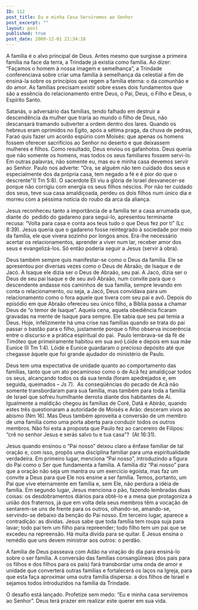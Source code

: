 ```yaml
---
ID: 112
post_title: Eu e minha Casa Serviremos ao Senhor
post_excerpt: ""
layout: post
published: true
post_date: 2009-12-01 21:34:18
---
```

A família é o alvo principal de Deus. Antes mesmo que surgisse a primeira família na face da terra, a Trindade já existia como família. Ao dizer: “Façamos o homem à nossa imagem e semelhança”, a Trindade conferenciava sobre criar uma família à semelhança da celestial a fim de ensiná-la sobre os princípios que regem a família eterna: o da comunhão e do amor. As famílias precisam existir sobre esses dois fundamentos que são a essência do relacionamento entre Deus, o Pai, Deus, o Filho e Deus, o Espírito Santo.

Satanás, o adversário das famílias, tendo falhado em destruir a descendência da mulher que traria ao mundo o filho de Deus, não descansará tramando subverter a ordem dentro dos lares. Quando os hebreus eram oprimidos no Egito, após a sétima praga, da chuva de pedras, Faraó quis fazer um acordo espúrio com Moisés: que apenas os homens fossem oferecer sacrifícios ao Senhor no deserto e que deixassem mulheres e filhos. Como resultado, Deus enviou os gafanhotos. Deus queria que não somente os homens, mas todos os seus familiares fossem servi-lo. Em outras palavras, não somente eu, mas eu e minha casa devemos servir ao Senhor. Paulo nos adverte: “Ora, se alguém não tem cuidado dos seus e especialmente dos da própria casa, tem negado a fé e é pior do que o descrente”(I Tm 5:8). O sacerdote Eli viu a glória de Israel desvanecer-se porque não corrigiu com energia os seus filhos néscios. Por não ter cuidado dos seus, teve sua casa amaldiçoada, perdeu os dois filhos num único dia e morreu com a péssima notícia do roubo da arca da aliança.

Jesus reconheceu tanto a importância de a família ter a casa arrumada que, diante do  pedido do gadareno para segui-lo, apresentou terminante recusa: “Volta para casa e conta aos teus tudo o que Deus fez por ti” (Lc 8:39). Jesus queria que o gadareno fosse reintegrado à sociedade por meio da família, ele que vivera sozinho por longos anos. Era-lhe necessário acertar os relacionamentos, aprender a viver num lar, receber amor dos seus e evangelizá-los. Só então poderia seguir a Jesus (servir à obra).

Deus também sempre quis manifestar-se como o Deus da família. Ele se apresentou por diversas vezes como o Deus de Abraão, de Isaque e de Jacó. A Isaque ele dizia ser o Deus de Abraão, seu pai. A Jacó, dizia ser o Deus de seu pai Isaque e de seu avô Abraão, num convite para que o descendente andasse nos caminhos de sua família, sempre levando em conta o relacionamento, ou seja, a Jacó, Deus convidava para um relacionamento como o fora aquele que tivera com seu pai e avô. Depois do episódio em que Abraão ofereceu seu único filho, a Bíblia passa a chamar Deus de “o temor de Isaque”. Aquela cena, aquela obediência ficaram gravadas na mente de Isaque para sempre. Ele sabia que seu pai temia a Deus. Hoje, infelizmente há uma crise nas famílias quando se trata do pai passar o bastão para o filho, justamente porque o filho observa incoerência entre o discurso e a prática espiritual do pai.  Paulo lembrava-se da fé de Timóteo que primeiramente habitou em sua avó Lóide e depois em sua mãe Eunice (II Tm 1:4). Lóide e Eunice guardaram o precioso depósito até que chegasse àquele que foi grande ajudador do ministério de Paulo.

Deus tem uma expectativa de unidade quanto ao comportamento das famílias, tanto que um ato pecaminoso como o de Acã fez amaldiçoar todos os seus, alcançando todos os da sua tenda (foram apedrejados e, em seguida, queimados – Js 7).  As conseqüências do pecado de Acã não somente transbordaram para sua família, mas também para toda a família de Israel que sofreu humilhante derrota diante dos habitantes de Ai. Igualmente a maldição chegou às famílias de Coré, Datã e Abirão, quando estes três questionaram a autoridade de Moisés e Arão: desceram vivos ao abismo (Nm 16). Mas Deus também aproveita a conversão de um membro de uma família como uma porta aberta para conduzir todos os outros membros. Não foi esta a proposta que Paulo fez ao carcereiro de Filipos: “crê no senhor Jesus e serás salvo tu e tua casa”?  (At 16:31).

Jesus quando ensinou o “Pai nosso” deixou claro a ênfase familiar de tal oração e, com isso, propôs uma disciplina familiar para uma espiritualidade verdadeira. Em primeiro lugar, menciona “Pai nosso”, introduzindo a figura do Pai como o Ser que fundamenta a família. A família diz “Pai nosso” para que a oração não seja um mantra ou um exercício egoísta, mas faz um convite a Deus para que Ele nos ensine a ser família. Temos, portanto, um Pai que vive eternamente em família e, sem Ele, não perdura a idéia de família. Em segundo lugar, Jesus menciona o pão, fazendo lembradas duas coisas: os desdobramentos diários para obtê-lo e a mesa que protagoniza a união dos fraternos, já que em volta dela seus membros têm a vocação de sentarem-se uns de frente para os outros, olhando-se, amando-se, servindo-se debaixo da benção do Pai nosso. Em terceiro lugar, aparece a contradição: as dívidas. Jesus sabe que toda família tem roupa suja para lavar; todo pai tem um filho para repreender; todo filho tem um pai que se excedeu na repreensão. Há muita dívida para se quitar. E Jesus ensina o remédio que uns devem ministrar aos outros: o perdão.

A família de Deus passeava com Adão na viração do dia para ensiná-lo sobre o ser família. A conversão das famílias consangüíneas (dos pais para os filhos e dos filhos para os pais) fará transbordar uma onda de amor e unidade que converterá outras famílias e fortalecerá os laços na Igreja, para que esta faça aproximar uma outra família dispersa: a dos filhos de Israel e sejamos todos introduzidos na família da Trindade.

O desafio está lançado. Profetize sem medo: “Eu e minha casa serviremos ao Senhor”. Deus terá prazer em realizar este querer em sua vida.